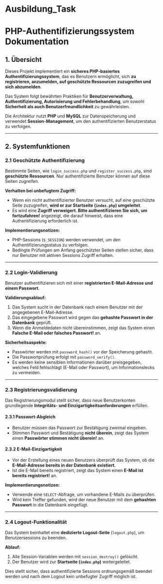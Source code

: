# Ausbildung_Task


# PHP-Authentifizierungssystem Dokumentation

## 1. Übersicht

Dieses Projekt implementiert ein **sicheres PHP-basiertes Authentifizierungssystem**, das es Benutzern ermöglicht, sich **zu registrieren, anzumelden, auf geschützte Ressourcen zuzugreifen und sich abzumelden**.

Das System folgt bewährten Praktiken für **Benutzerverwaltung, Authentifizierung, Autorisierung und Fehlerbehandlung**, um sowohl **Sicherheit als auch Benutzerfreundlichkeit** zu gewährleisten.

Die Architektur nutzt **PHP** und **MySQL** zur Datenspeicherung und verwendet **Session-Management**, um den authentifizierten Benutzerstatus zu verfolgen.

---

## 2. Systemfunktionen

### 2.1 Geschützte Authentifizierung

Bestimmte Seiten, wie `login_success.php` und `register_success.php`, sind **geschützte Ressourcen**. Nur authentifizierte Benutzer können auf diese Seiten zugreifen.

**Verhalten bei unbefugtem Zugriff:**

* Wenn ein nicht authentifizierter Benutzer versucht, auf eine geschützte Seite zuzugreifen, **wird er zur Startseite (`index.php`) umgeleitet**.
* Es wird eine **Zugriff verweigert. Bitte authentifizieren Sie sich, um fortzufahren!** angezeigt, die darauf hinweist, dass eine Authentifizierung erforderlich ist.

**Implementierungsnotizen:**

* PHP-Sessions (`$_SESSION`) werden verwendet, um den Authentifizierungsstatus zu verfolgen.
* Bedingte Prüfungen am Anfang geschützter Seiten stellen sicher, dass nur Benutzer mit aktiven Sessions Zugriff erhalten.

---

### 2.2 Login-Validierung

Benutzer authentifizieren sich mit einer **registrierten E-Mail-Adresse und einem Passwort**.

**Validierungsablauf:**

1. Das System sucht in der Datenbank nach einem Benutzer mit der angegebenen E-Mail-Adresse.
2. Das eingegebene Passwort wird gegen das **gehashte Passwort in der Datenbank** geprüft.
3. Wenn die Anmeldedaten nicht übereinstimmen, zeigt das System einen **Falsche E-Mail oder falsches Passwort!** an.

**Sicherheitsaspekte:**

* Passwörter werden mit `password_hash()` vor der Speicherung gehasht.
* Die Passwortprüfung erfolgt mit `password_verify()`.
* Es werden keine sensiblen Informationen darüber preisgegeben, welches Feld fehlschlägt (E-Mail oder Passwort), um Informationslecks zu vermeiden.

---

### 2.3 Registrierungsvalidierung

Das Registrierungsmodul stellt sicher, dass neue Benutzerkonten grundlegende **Integritäts- und Einzigartigkeitsanforderungen** erfüllen.

#### 2.3.1 Passwort-Abgleich

* Benutzer müssen das Passwort zur Bestätigung zweimal eingeben.
* Stimmen Passwort und Bestätigung **nicht überein**, zeigt das System einen **Passwörter stimmen nicht überein!** an.

#### 2.3.2 E-Mail-Einzigartigkeit

* Vor der Erstellung eines neuen Benutzers überprüft das System, ob die **E-Mail-Adresse bereits in der Datenbank existiert**.
* Ist die E-Mail bereits registriert, zeigt das System einen **E-Mail ist bereits registriert!** an.

**Implementierungsnotizen:**

* Verwende eine `SELECT`-Abfrage, um vorhandene E-Mails zu überprüfen.
* Wird kein Treffer gefunden, wird der neue Benutzer mit dem **gehashten Passwort** in die Datenbank eingefügt.

---

### 2.4 Logout-Funktionalität

Das System beinhaltet eine **dedizierte Logout-Seite** (`logout.php`), um Benutzersessions zu beenden.

**Ablauf:**

1. Alle Session-Variablen werden mit `session_destroy()` gelöscht.
2. Der Benutzer wird zur **Startseite (`index.php`)** weitergeleitet.

Dies stellt sicher, dass authentifizierte Sessions ordnungsgemäß beendet werden und nach dem Logout kein unbefugter Zugriff möglich ist.
